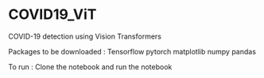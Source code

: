 # COVID19_ViT
COVID-19 detection using Vision Transformers


Packages to be downloaded : 
Tensorflow
pytorch
matplotlib
numpy
pandas

To run : 
Clone the notebook and run the notebook 
